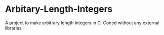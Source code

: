 # Arbitary-Length-Integers

A project to make arbitrary length integers in C. Coded without any external libraries
